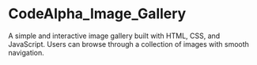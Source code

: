 # CodeAlpha_Image_Gallery
A simple and interactive image gallery built with HTML, CSS, and JavaScript. Users can browse through a collection of images with smooth navigation.
